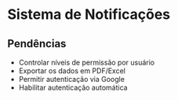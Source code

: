 # Sistema de Notificações



## Pendências

- Controlar níveis de permissão por usuário
- Exportar os dados em PDF/Excel
- Permitir autenticação via Google
- Habilitar autenticação automática